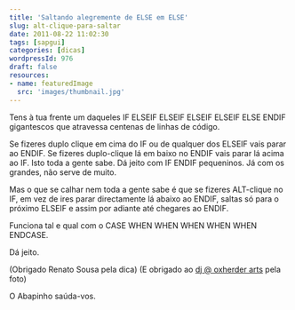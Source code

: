 ```yaml
---
title: 'Saltando alegremente de ELSE em ELSE'
slug: alt-clique-para-saltar
date: 2011-08-22 11:02:30
tags: [sapgui]
categories: [dicas]
wordpressId: 976
draft: false
resources:
- name: featuredImage
  src: 'images/thumbnail.jpg'
---
```

Tens à tua frente um daqueles IF ELSEIF ELSEIF ELSEIF ELSEIF ELSE ENDIF gigantescos que atravessa centenas de linhas de código.

Se fizeres duplo clique em cima do IF ou de qualquer dos ELSEIF vais parar ao ENDIF. Se fizeres duplo-clique lá em baixo no ENDIF vais parar lá acima ao IF. Isto toda a gente sabe. Dá jeito com IF ENDIF pequeninos. Já com os grandes, não serve de muito.

Mas o que se calhar nem toda a gente sabe é que se fizeres ALT-clique no IF, em vez de ires parar directamente lá abaixo ao ENDIF, saltas só para o próximo ELSEIF e assim por adiante até chegares ao ENDIF.

Funciona tal e qual com o CASE WHEN WHEN WHEN WHEN WHEN ENDCASE.

Dá jeito.

(Obrigado Renato Sousa pela dica)
(E obrigado ao [dj @ oxherder arts][1] pela foto)

O Abapinho saúda-vos.

   [1]: https://www.flickr.com/photos/oxherder/4529142926/
